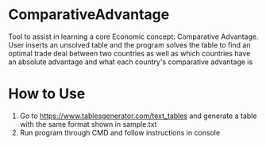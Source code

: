 # ComparativeAdvantage
Tool to assist in learning a core Economic concept: Comparative Advantage. User inserts an unsolved table and the program solves the table to find an optimal trade deal between two countries as well as which countries have an absolute advantage and what each country's comparative advantage is




# How to Use
1. Go to https://www.tablesgenerator.com/text_tables and generate a table with the same format shown in sample.txt
2. Run program through CMD and follow instructions in console
